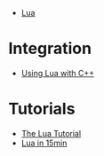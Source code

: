 * [Lua](http://www.lua.org/)


# Integration

* [Using Lua with C++](https://eliasdaler.wordpress.com/2015/08/10/using-lua-and-cpp-in-practice/)


# Tutorials

* [The Lua Tutorial](https://www.gamedev.net/articles/programming/general-and-gameplay-programming/the-lua-tutorial-r2999)
* [Lua in 15min](http://tylerneylon.com/a/learn-lua/)